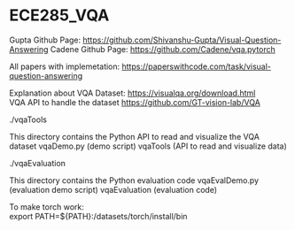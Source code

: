 # ECE285_VQA

Gupta Github Page: https://github.com/Shivanshu-Gupta/Visual-Question-Answering
Cadene Github Page: https://github.com/Cadene/vqa.pytorch

All papers with implemetation: https://paperswithcode.com/task/visual-question-answering

Explanation about VQA Dataset: https://visualqa.org/download.html   
VQA API to handle the dataset https://github.com/GT-vision-lab/VQA




./vqaTools

This directory contains the Python API to read and visualize the VQA dataset
vqaDemo.py (demo script)
vqaTools (API to read and visualize data)

./vqaEvaluation

This directory contains the Python evaluation code
vqaEvalDemo.py (evaluation demo script)
vqaEvaluation (evaluation code)   
   
To make torch work:   
export PATH=${PATH}:/datasets/torch/install/bin
